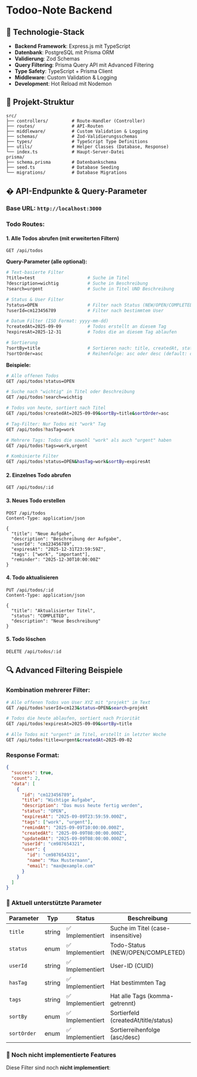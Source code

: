 # Todoo-Note Backend

## 🚀 Technologie-Stack

- **Backend Framework**: Express.js mit TypeScript  
- **Datenbank**: PostgreSQL mit Prisma ORM
- **Validierung**: Zod Schemas
- **Query Filtering**: Prisma Query API mit Advanced Filtering
- **Type Safety**: TypeScript + Prisma Client
- **Middleware**: Custom Validation & Logging
- **Development**: Hot Reload mit Nodemon

## 📁 Projekt-Struktur

```
src/
├── controllers/         # Route-Handler (Controller)
├── routes/              # API-Routen
├── middleware/          # Custom Validation & Logging
├── schemas/             # Zod-Validierungsschemas
├── types/               # TypeScript Type Definitions
├── utils/               # Helper Classes (Database, Response)
└── index.ts             # Haupt-Server-Datei
prisma/
├── schema.prisma        # Datenbankschema
├── seed.ts              # Database Seeding
└── migrations/          # Database Migrations
```

## � API-Endpunkte & Query-Parameter

### **Base URL:** `http://localhost:3000`

### **Todo Routes:**

#### **1. Alle Todos abrufen (mit erweiterten Filtern)**
```http
GET /api/todos
```

**Query-Parameter (alle optional):**
```bash
# Text-basierte Filter
?title=test                    # Suche im Titel
?description=wichtig           # Suche in Beschreibung  
?search=urgent                 # Suche in Titel UND Beschreibung

# Status & User Filter
?status=OPEN                   # Filter nach Status (NEW/OPEN/COMPLETED)
?userId=cm123456789            # Filter nach bestimmtem User

# Datum Filter (ISO Format: yyyy-mm-dd)
?createdAt=2025-09-09          # Todos erstellt an diesem Tag
?expiresAt=2025-12-31          # Todos die an diesem Tag ablaufen

# Sortierung
?sortBy=title                  # Sortieren nach: title, createdAt, status, expiresAt
?sortOrder=asc                 # Reihenfolge: asc oder desc (default: desc)
```

**Beispiele:**
```bash
# Alle offenen Todos
GET /api/todos?status=OPEN

# Suche nach "wichtig" in Titel oder Beschreibung
GET /api/todos?search=wichtig

# Todos von heute, sortiert nach Titel
GET /api/todos?createdAt=2025-09-09&sortBy=title&sortOrder=asc

# Tag-Filter: Nur Todos mit "work" Tag
GET /api/todos?hasTag=work

# Mehrere Tags: Todos die sowohl "work" als auch "urgent" haben
GET /api/todos?tags=work,urgent

# Kombinierte Filter
GET /api/todos?status=OPEN&hasTag=work&sortBy=expiresAt
```

#### **2. Einzelnes Todo abrufen**
```http
GET /api/todos/:id
```

#### **3. Neues Todo erstellen**
```http
POST /api/todos
Content-Type: application/json

{
  "title": "Neue Aufgabe",
  "description": "Beschreibung der Aufgabe",
  "userId": "cm123456789",
  "expiresAt": "2025-12-31T23:59:59Z",
  "tags": ["work", "important"],
  "reminder": "2025-12-30T10:00:00Z"
}
```

#### **4. Todo aktualisieren**
```http
PUT /api/todos/:id
Content-Type: application/json

{
  "title": "Aktualisierter Titel",
  "status": "COMPLETED",
  "description": "Neue Beschreibung"
}
```

#### **5. Todo löschen**
```http
DELETE /api/todos/:id
```

## 🔍 Advanced Filtering Beispiele

### **Kombination mehrerer Filter:**
```bash
# Alle offenen Todos von User XYZ mit "projekt" im Text
GET /api/todos?userId=cm123&status=OPEN&search=projekt

# Todos die heute ablaufen, sortiert nach Priorität
GET /api/todos?expiresAt=2025-09-09&sortBy=title

# Alle Todos mit "urgent" im Titel, erstellt in letzter Woche
GET /api/todos?title=urgent&createdAt=2025-09-02
```

### **Response Format:**
```json
{
  "success": true,
  "count": 2,
  "data": [
    {
      "id": "cm123456789",
      "title": "Wichtige Aufgabe",
      "description": "Das muss heute fertig werden",
      "status": "OPEN",
      "expiresAt": "2025-09-09T23:59:59.000Z",
      "tags": ["work", "urgent"],
      "remindAt": "2025-09-09T10:00:00.000Z",
      "createdAt": "2025-09-09T08:00:00.000Z",
      "updatedAt": "2025-09-09T08:00:00.000Z",
      "userId": "cm987654321",
      "user": {
        "id": "cm987654321",
        "name": "Max Mustermann",
        "email": "max@example.com"
      }
    }
  ]
}
```

### 🔧 Aktuell unterstützte Parameter

| Parameter | Typ | Status | Beschreibung | Beispiel |
|-----------|-----|--------|--------------|----------|
| `title` | string | ✅ Implementiert | Suche im Titel (case-insensitive) | `?title=einkaufen` |
| `status` | enum | ✅ Implementiert | Todo-Status (NEW/OPEN/COMPLETED) | `?status=COMPLETED` |
| `userId` | string | ✅ Implementiert | User-ID (CUID) | `?userId=clm123abc456def789` |
| `hasTag` | string | ✅ Implementiert | Hat bestimmten Tag | `?hasTag=work` |
| `tags` | string | ✅ Implementiert | Hat alle Tags (komma-getrennt) | `?tags=work,urgent` |
| `sortBy` | enum | ✅ Implementiert | Sortierfeld (createdAt/title/status) | `?sortBy=createdAt` |
| `sortOrder` | enum | ✅ Implementiert | Sortierreihenfolge (asc/desc) | `?sortOrder=desc` |

### 🔄 Noch nicht implementierte Features

Diese Filter sind noch **nicht implementiert**:


